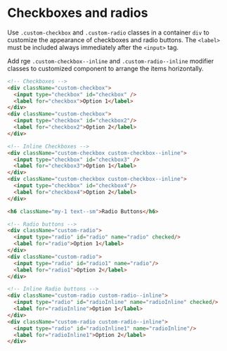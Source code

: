 # Checkboxes and radios

Use `.custom-checkbox` and `.custom-radio` classes in a container `div` to customize the appearance of checkboxes and radio buttons. The `<label>` must be included always immediately after the `<input>` tag.

Add rge `.custom-checkbox--inline` and `.custom-radio--inline` modifier classes to customized component to arrange the items horizontally.

<!-- STORY -->

```html
<!-- Checkboxes -->
<div className="custom-checkbox">
  <input type="checkbox" id="checkbox" />
  <label for="checkbox">Option 1</label>
</div>
<div className="custom-checkbox">
  <input type="checkbox" id="checkbox2"/>
  <label for="checkbox2">Option 2</label>
</div>

<!-- Inline Checkboxes -->
<div className="custom-checkbox custom-checkbox--inline">
  <input type="checkbox" id="checkbox3" />
  <label for="checkbox3">Option 1</label>
</div>
<div className="custom-checkbox custom-checkbox--inline">
  <input type="checkbox" id="checkbox4"/>
  <label for="checkbox4">Option 2</label>
</div>

<h6 className="my-1 text--sm">Radio Buttons</h6>

<!-- Radio buttons -->
<div className="custom-radio">
  <input type="radio" id="radio" name="radio" checked/>
  <label for="radio">Option 1</label>
</div>
<div className="custom-radio">
  <input type="radio" id="radio1" name="radio"/>
  <label for="radio1">Option 2</label>
</div>

<!-- Inline Radio buttons -->
<div className="custom-radio custom-radio--inline">
  <input type="radio" id="radioInline" name="radioInline" checked/>
  <label for="radioInline">Option 1</label>
</div>
<div className="custom-radio custom-radio--inline">
  <input type="radio" id="radioInline1" name="radioInline"/>
  <label for="radioInline1">Option 2</label>
</div>
```
